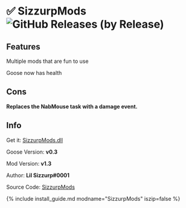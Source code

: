 # ✅ SizzurpMods ![GitHub Releases (by Release)](https://img.shields.io/github/downloads/desktopgooseunofficial/resourcehub/sizzurpmods-v1.3/total?logo=github)

## Features

Multiple mods that are fun to use

Goose now has health

## Cons

**Replaces the NabMouse task with a damage event.**

## Info

Get it: [SizzurpMods.dll](https://github.com/DesktopGooseUnofficial/ResourceHub/releases/download/sizzurpmods-v1.3/SizzurpMods.dll)

Goose Version: **v0.3**

Mod Version: **v1.3**

Author: **Lil Sizzurp#0001**

Source Code: [SizzurpMods](https://github.com/DesktopGooseUnofficial/SizzurpMods)

{% include install_guide.md modname="SizzurpMods" iszip=false %}

